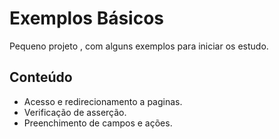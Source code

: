 # Exemplos Básicos 

Pequeno projeto , com alguns exemplos para iniciar os estudo.



## Conteúdo

- Acesso e redirecionamento a paginas.
- Verificação de asserção.
- Preenchimento de campos e ações.